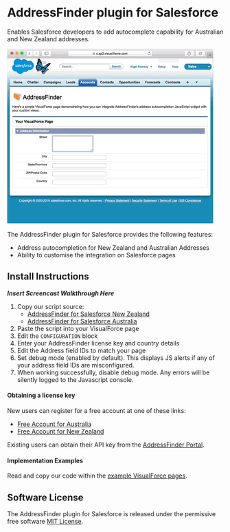 # AddressFinder plugin for Salesforce

Enables Salesforce developers to add autocomplete capability for Australian and New Zealand addresses. 

![Alt Text](assets/salesforce-au.gif)

The AddressFinder plugin for Salesforce provides the following features:
- Address autocompletion for New Zealand and Australian Addresses
- Ability to customise the integration on Salesforce pages

## Install Instructions

**_Insert Screencast Walkthrough Here_**

1. Copy our script source:
	- [AddressFinder for Salesforce New Zealand](source/addressfinder_salesforce_nz.js)
	- [AddressFinder for Salesforce Australia](source/addressfinder_salesforce_au.js)
2. Paste the script into your VisualForce page
3. Edit the `CONFIGURATION` block
  1. Enter your AddressFinder license key and country details
  2. Edit the Address field IDs to match your page
  3. Set debug mode (enabled by default).  This displays JS alerts if any of your address field IDs are misconfigured.  
  4. When working successfully, disable debug mode. Any errors will be silently logged to the Javascript console.

#### Obtaining a license key

New users can register for a free account at one of these links:
- [Free Account for Australia](https://portal.addressfinder.io/signup/au/free)
- [Free Account for New Zealand](https://portal.addressfinder.io/signup/nz/free)

Existing users can obtain their API key from the [AddressFinder Portal](https://portal.addressfinder.io).

#### Implementation Examples

Read and copy our code within the [example VisualForce pages](examples).

## Software License

The AddressFinder plugin for Salesforce is released under the permissive free software [MIT License](LICENSE).
